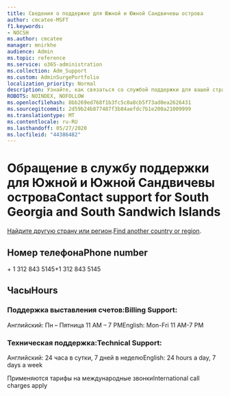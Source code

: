 ```yaml
---
title: Сведения о поддержке для Южной и Южной Сандвичевы острова
author: cmcatee-MSFT
f1.keywords:
- NOCSH
ms.author: cmcatee
manager: mnirkhe
audience: Admin
ms.topic: reference
ms.service: o365-administration
ms.collection: Adm_Support
ms.custom: AdminSurgePortfolio
localization_priority: Normal
description: Узнайте, как связаться со службой поддержки для вашей страны или региона.
ROBOTS: NOINDEX, NOFOLLOW
ms.openlocfilehash: 8bb269ed768f1b3fc5c0a8cb5f73ad0ea2626431
ms.sourcegitcommit: 2d59b24b877487f3b84aefdc7b1e200a21009999
ms.translationtype: MT
ms.contentlocale: ru-RU
ms.lasthandoff: 05/27/2020
ms.locfileid: "44386482"
---
```

# <a name="contact-support-for-south-georgia-and-south-sandwich-islands"></a><span data-ttu-id="cc6d4-103">Обращение в службу поддержки для Южной и Южной Сандвичевы острова</span><span class="sxs-lookup"><span data-stu-id="cc6d4-103">Contact support for South Georgia and South Sandwich Islands</span></span>

<span data-ttu-id="cc6d4-104">[Найдите другую страну или регион](../contact-support-for-business-products.md).</span><span class="sxs-lookup"><span data-stu-id="cc6d4-104">[Find another country or region](../contact-support-for-business-products.md).</span></span>

## <a name="phone-number"></a><span data-ttu-id="cc6d4-105">Номер телефона</span><span class="sxs-lookup"><span data-stu-id="cc6d4-105">Phone number</span></span>
<span data-ttu-id="cc6d4-106">+ 1 312 843 5145</span><span class="sxs-lookup"><span data-stu-id="cc6d4-106">+1 312 843 5145</span></span>

## <a name="hours"></a><span data-ttu-id="cc6d4-107">Часы</span><span class="sxs-lookup"><span data-stu-id="cc6d4-107">Hours</span></span>
### <a name="billing-support"></a><span data-ttu-id="cc6d4-108">Поддержка выставления счетов:</span><span class="sxs-lookup"><span data-stu-id="cc6d4-108">Billing Support:</span></span>

<span data-ttu-id="cc6d4-109">Английский: Пн – Пятница 11 AM – 7 PM</span><span class="sxs-lookup"><span data-stu-id="cc6d4-109">English: Mon-Fri 11 AM-7 PM</span></span>

### <a name="technical-support"></a><span data-ttu-id="cc6d4-110">Техническая поддержка:</span><span class="sxs-lookup"><span data-stu-id="cc6d4-110">Technical Support:</span></span>

<span data-ttu-id="cc6d4-111">Английский: 24 часа в сутки, 7 дней в неделю</span><span class="sxs-lookup"><span data-stu-id="cc6d4-111">English: 24 hours a day, 7 days a week</span></span>

<span data-ttu-id="cc6d4-112">Применяются тарифы на международные звонки</span><span class="sxs-lookup"><span data-stu-id="cc6d4-112">International call charges apply</span></span>
